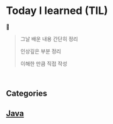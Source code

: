 # Today I learned (TIL)
📖
> 그날 배운 내용 간단히 정리
> 
> 인상깊은 부분 정리
> 
> 이해한 만큼 직접 작성


<br/>

## Categories

## [Java](https://github.com/inhoru/TIL/tree/main/Java)
